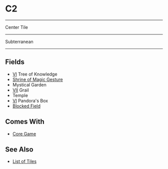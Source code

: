 # C2

___
Center Tile
___
Subterranean
___


## Fields

- [Ⅵ](../difficulties.md) Tree of Knowledge
- [Shrine of Magic Gesture](../spells/index.md)
- Mystical Garden
- [Ⅶ](../difficulties.md) Grail
- Temple
- [Ⅵ](../difficulties.md) Pandora's Box
- [Blocked Field](../keywords/blocked_field.md)


## Comes With

- [Core Game](../content/core_game.md)


## See Also

- [List of Tiles](index.md)
